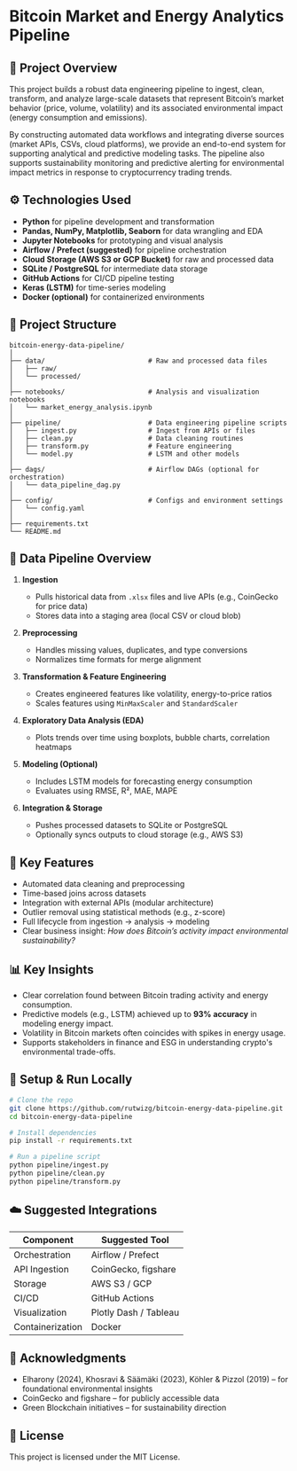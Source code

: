 # Bitcoin Market and Energy Analytics Pipeline

## 📌 Project Overview

This project builds a robust data engineering pipeline to ingest, clean, transform, and analyze large-scale datasets that represent Bitcoin’s market behavior (price, volume, volatility) and its associated environmental impact (energy consumption and emissions).

By constructing automated data workflows and integrating diverse sources (market APIs, CSVs, cloud platforms), we provide an end-to-end system for supporting analytical and predictive modeling tasks. The pipeline also supports sustainability monitoring and predictive alerting for environmental impact metrics in response to cryptocurrency trading trends.

## ⚙️ Technologies Used

- **Python** for pipeline development and transformation
- **Pandas, NumPy, Matplotlib, Seaborn** for data wrangling and EDA
- **Jupyter Notebooks** for prototyping and visual analysis
- **Airflow / Prefect (suggested)** for pipeline orchestration
- **Cloud Storage (AWS S3 or GCP Bucket)** for raw and processed data
- **SQLite / PostgreSQL** for intermediate data storage
- **GitHub Actions** for CI/CD pipeline testing
- **Keras (LSTM)** for time-series modeling
- **Docker (optional)** for containerized environments

## 📁 Project Structure

```
bitcoin-energy-data-pipeline/
│
├── data/                          # Raw and processed data files
│   ├── raw/
│   └── processed/
│
├── notebooks/                     # Analysis and visualization notebooks
│   └── market_energy_analysis.ipynb
│
├── pipeline/                      # Data engineering pipeline scripts
│   ├── ingest.py                  # Ingest from APIs or files
│   ├── clean.py                   # Data cleaning routines
│   ├── transform.py               # Feature engineering
│   └── model.py                   # LSTM and other models
│
├── dags/                          # Airflow DAGs (optional for orchestration)
│   └── data_pipeline_dag.py
│
├── config/                        # Configs and environment settings
│   └── config.yaml
│
├── requirements.txt
└── README.md
```

## 🔄 Data Pipeline Overview

1. **Ingestion**  
   - Pulls historical data from `.xlsx` files and live APIs (e.g., CoinGecko for price data)
   - Stores data into a staging area (local CSV or cloud blob)

2. **Preprocessing**  
   - Handles missing values, duplicates, and type conversions
   - Normalizes time formats for merge alignment

3. **Transformation & Feature Engineering**  
   - Creates engineered features like volatility, energy-to-price ratios
   - Scales features using `MinMaxScaler` and `StandardScaler`

4. **Exploratory Data Analysis (EDA)**  
   - Plots trends over time using boxplots, bubble charts, correlation heatmaps

5. **Modeling (Optional)**  
   - Includes LSTM models for forecasting energy consumption
   - Evaluates using RMSE, R², MAE, MAPE

6. **Integration & Storage**  
   - Pushes processed datasets to SQLite or PostgreSQL
   - Optionally syncs outputs to cloud storage (e.g., AWS S3)

## 🔬 Key Features

- Automated data cleaning and preprocessing
- Time-based joins across datasets
- Integration with external APIs (modular architecture)
- Outlier removal using statistical methods (e.g., z-score)
- Full lifecycle from ingestion → analysis → modeling
- Clear business insight: *How does Bitcoin’s activity impact environmental sustainability?*

## 📊 Key Insights

- Clear correlation found between Bitcoin trading activity and energy consumption.
- Predictive models (e.g., LSTM) achieved up to **93% accuracy** in modeling energy impact.
- Volatility in Bitcoin markets often coincides with spikes in energy usage.
- Supports stakeholders in finance and ESG in understanding crypto's environmental trade-offs.

## 🧪 Setup & Run Locally

```bash
# Clone the repo
git clone https://github.com/rutwizg/bitcoin-energy-data-pipeline.git
cd bitcoin-energy-data-pipeline

# Install dependencies
pip install -r requirements.txt

# Run a pipeline script
python pipeline/ingest.py
python pipeline/clean.py
python pipeline/transform.py
```

## ☁️ Suggested Integrations

| Component           | Suggested Tool     |
|---------------------|--------------------|
| Orchestration       | Airflow / Prefect  |
| API Ingestion       | CoinGecko, figshare|
| Storage             | AWS S3 / GCP       |
| CI/CD               | GitHub Actions     |
| Visualization       | Plotly Dash / Tableau |
| Containerization    | Docker             |

## 🙏 Acknowledgments

- Elharony (2024), Khosravi & Säämäki (2023), Köhler & Pizzol (2019) – for foundational environmental insights
- CoinGecko and figshare – for publicly accessible data
- Green Blockchain initiatives – for sustainability direction

## 📄 License

This project is licensed under the MIT License.
